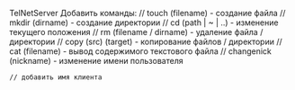 TelNetServer
Добавить команды:
    // touch (filename) - создание файла
    // mkdir (dirname) - создание директории
    // cd (path | ~ | ..) - изменение текущего положения
    // rm (filename / dirname) - удаление файла / директории
    // copy (src) (target) - копирование файлов / директории
    // cat (filename) - вывод содержимого текстового файла
    // changenick (nickname) - изменение имени пользователя

    // добавить имя клиента
